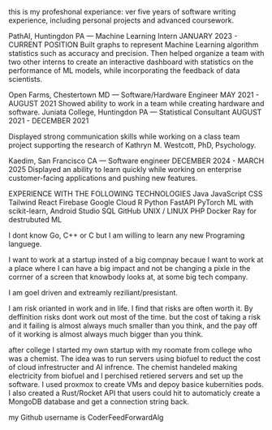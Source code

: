 this is my profeshonal experiance: ver five years of software writing experience, including personal projects and advanced coursework.

PathAI, Huntingdon PA — Machine Learning Intern JANUARY 2023 - CURRENT POSITION Built graphs to represent Machine Learning algorithm statistics such as accuracy and precision. Then helped organize a team with two other interns to create an interactive dashboard with statistics on the performance of ML models, while incorporating the feedback of data scientists.

Open Farms, Chestertown MD — Software/Hardware Engineer MAY 2021 - AUGUST 2021 Showed ability to work in a team while creating hardware and software. Juniata College, Huntingdon PA — Statistical Consultant AUGUST 2021 - DECEMBER 2021

Displayed strong communication skills while working on a class team project supporting the research of Kathryn M. Westcott, PhD, Psychology.

Kaedim, San Francisco CA — Software engineer DECEMBER 2024 - MARCH 2025 Displayed an ability to learn quickly while working on enterprise customer-facing applications and pushing new features.

EXPERIENCE WITH THE FOLLOWING TECHNOLOGIES Java JavaScript CSS Tailwind React Firebase Google Cloud R Python FastAPI PyTorch ML with scikit-learn, Android Studio SQL GitHub UNIX / LINUX PHP Docker Ray for destrubuted ML

I dont know Go, C++ or C but I am willing to learn any new Programing languege.

I want to work at a startup insted of a big compnay becaue I want to work at a place where I can have a big impact and not be changing a pixle in the corrner of a screen that knowbody looks at, at some big tech company.


I am goel driven and extreamly reziliant/presistant.

I am risk orianted in work and in life. I find that risks are often worth it. By deffinition risks dont work out most of the time. but the cost of taking a risk and it failing is almost always much smaller than you think, and the pay off of it working is almost always much bigger than you think.

after college I started my own startup with my roomate from college who was a chemist. The idea was to run servers using biofuel to reduct the cost of cloud infrestructer and AI infrence. The chemist handeled making electricity from biofuel and I perchised retiered servers and set up the software. I used proxmox to create VMs and depoy basice kubernities pods. I also created a Rust/Rocket API that users could hit to automaticly create a MongoDB database and get a connection string back.

my Github username is CoderFeedForwardAlg
